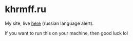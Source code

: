 # khrmff.ru
My site, live <a href="https://khrmff.ru">here</a> (russian language alert).

If you want to run this on your machine, then good luck lol

